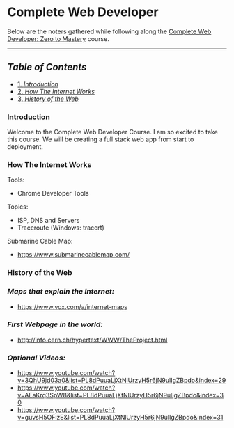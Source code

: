 # Complete Web Developer

Below are the noters gathered while following along the [Complete Web Developer: Zero to Mastery](https://academy.zerotomastery.io/courses/enrolled/697434) course.

*************************************************************************************************************

## __*Table of Contents*__
- [1. *Introduction*](#Introduction)
- [2. *How The Internet Works*](#How-The-Internet-Works)
- [3. *History of the Web*](#History-of-the-Web)
### __Introduction__
Welcome to the Complete Web Developer Course. I am so excited to take this course. We will be creating a full stack web app from start to deployment.
### __How The Internet Works__
Tools:
*	Chrome Developer Tools

Topics:
*	ISP, DNS and Servers
*	Traceroute (Windows: tracert)

Submarine Cable Map:
*	https://www.submarinecablemap.com/
### __History of the Web__
### *Maps that explain the Internet:*
*	https://www.vox.com/a/internet-maps

### *First Webpage in the world:*
*	http://info.cern.ch/hypertext/WWW/TheProject.html

### *Optional Videos:*
*	https://www.youtube.com/watch?v=3QhU9jd03a0&list=PL8dPuuaLjXtNlUrzyH5r6jN9ulIgZBpdo&index=29
*	https://www.youtube.com/watch?v=AEaKrq3SpW8&list=PL8dPuuaLjXtNlUrzyH5r6jN9ulIgZBpdo&index=30
*	https://www.youtube.com/watch?v=guvsH5OFizE&list=PL8dPuuaLjXtNlUrzyH5r6jN9ulIgZBpdo&index=31